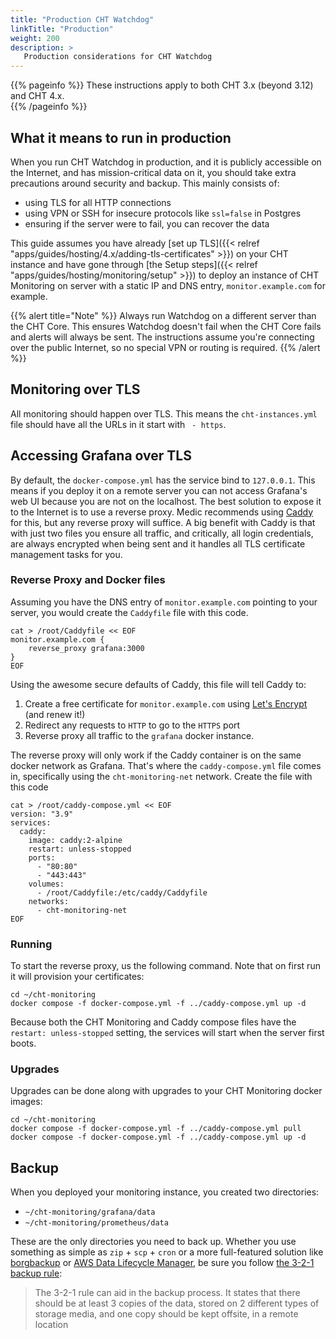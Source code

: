 ```yaml
---
title: "Production CHT Watchdog"
linkTitle: "Production"
weight: 200
description: >
   Production considerations for CHT Watchdog
---
```


{{% pageinfo %}} 
These instructions apply to both CHT 3.x (beyond 3.12) and CHT 4.x.  
{{% /pageinfo %}}

## What it means to run in production

When you run CHT Watchdog in production, and it is publicly accessible on the Internet, and has mission-critical data on it, you should take extra precautions around security and backup.  This mainly consists of:

* using TLS for all HTTP connections 
* using VPN or SSH for insecure protocols like `ssl=false` in Postgres 
* ensuring if the server were to fail, you can recover the data


This guide assumes you have already [set up TLS]({{< relref "apps/guides/hosting/4.x/adding-tls-certificates" >}}) on your CHT instance and have gone through [the Setup steps]({{< relref "apps/guides/hosting/monitoring/setup" >}}) to deploy an instance of CHT Monitoring on server with a static IP and DNS entry, `monitor.example.com` for example.


{{% alert title="Note" %}}
Always run Watchdog on a different server than the CHT Core.  This ensures  Watchdog doesn't fail when the CHT Core fails and alerts will always be sent. The instructions assume you're connecting over the public Internet, so no special VPN or routing is required.
{{% /alert %}}

## Monitoring over TLS
All monitoring should happen over TLS.  This means the `cht-instances.yml` file should have all the URLs in it start with ` - https`.  

## Accessing Grafana over TLS

By default, the `docker-compose.yml` has the service bind to `127.0.0.1`.  This means if you deploy it on a remote server you can not access Grafana's web UI because you are not on the localhost.  The best solution to expose it to the Internet is to use a reverse proxy.  Medic recommends using [Caddy](https://caddyserver.com/) for this, but any reverse proxy will suffice. A big benefit with Caddy is that with just two files you ensure all traffic, and critically, all login credentials, are always encrypted when being sent and it handles all TLS certificate management tasks for you.

### Reverse Proxy and Docker files

Assuming you have the DNS entry of `monitor.example.com` pointing to your server, you would create the `Caddyfile` file with this code. 

```
cat > /root/Caddyfile << EOF
monitor.example.com {
    reverse_proxy grafana:3000
}
EOF
```

Using the awesome secure defaults of Caddy, this file will tell Caddy to:
1. Create a free certificate for `monitor.example.com` using [Let's Encrypt](https://letsencrypt.org/) (and renew it!)
2. Redirect any requests to `HTTP` to go to the `HTTPS` port
3. Reverse proxy all traffic to the `grafana` docker instance.  

The reverse proxy will only work if the Caddy container is on the same docker network as Grafana.  That's where the  `caddy-compose.yml` file comes in, specifically using the `cht-monitoring-net` network.  Create the file with this code

```
cat > /root/caddy-compose.yml << EOF
version: "3.9"
services:
  caddy:
    image: caddy:2-alpine
    restart: unless-stopped
    ports:
      - "80:80"
      - "443:443"
    volumes:
      - /root/Caddyfile:/etc/caddy/Caddyfile
    networks:
      - cht-monitoring-net
EOF
```

### Running

To start the reverse proxy, us the following command.  Note that on first run it will provision your certificates:

```
cd ~/cht-monitoring
docker compose -f docker-compose.yml -f ../caddy-compose.yml up -d
```

Because both the CHT Monitoring and Caddy compose files have the `restart: unless-stopped` setting, the services will start when the server first boots.

### Upgrades

Upgrades can be done along with upgrades to your CHT Monitoring docker images:

```shell
cd ~/cht-monitoring
docker compose -f docker-compose.yml -f ../caddy-compose.yml pull
docker compose -f docker-compose.yml -f ../caddy-compose.yml up -d
```

## Backup

When you deployed your monitoring instance, you created two directories: 

* `~/cht-monitoring/grafana/data`
* `~/cht-monitoring/prometheus/data`

These are the only directories you need to back up.  Whether you use something as simple as `zip` + `scp` + `cron` or a more full-featured solution like [borgbackup](https://www.borgbackup.org/) or [AWS Data Lifecycle Manager](https://docs.aws.amazon.com/AWSEC2/latest/UserGuide/snapshot-lifecycle.html), be sure you follow [the 3-2-1 backup rule](https://en.wikipedia.org/wiki/Backup#Storage):

> The 3-2-1 rule can aid in the backup process. It states that there should be at least 3 copies of the data, stored on 2 different types of storage media, and one copy should be kept offsite, in a remote location
